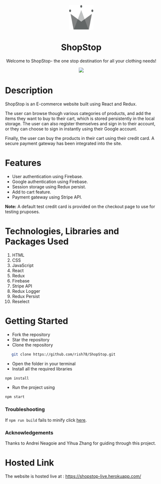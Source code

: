 
<br />
<p align="center">
  <a href="https://github.com/othneildrew/Best-README-Template">
    <img src="src/assets/logo.svg" alt="Logo" width="80" height="80">
  </a>

  <h1 align="center">ShopStop</h1>

  <p align="center">
  Welcome to ShopStop- the one stop destination for all your clothing needs!
   <br />
  </p>
</p>

<div align="center">
  <kbd>
    <a href="https://shopstop-live.herokuapp.com/"><img src="https://i.ibb.co/30r61Gm/Screenshot-2021-09-22-013310.png" /></a>
  </kbd>
</div>



<!-- ABOUT THE PROJECT -->
# Description


ShopStop is an E-commerce website built using React and Redux.

The user can browse though various categories of products, and add the items they want to buy to their cart, which is stored persistently in the local storage. The user can also register themselves and sign in to their account, or they can choose to sign in instantly using their Google account.

Finally, the user can buy the products in their cart using their credit card. A secure payment gateway has been integrated into the site.







<!-- GETTING STARTED -->
# Features




   - User authentication using Firebase.
   - Google authentication using Firebase.
   - Session storage using Redux persist.
   - Add to cart feature.
   - Payment gateway using Stripe API.
   
   **Note:** A default test credit card is provided on the checkout page to use for testing pruposes.
   







# Technologies, Libraries and Packages Used


1. HTML
2. CSS
3. JavaScript
4. React
5. Redux
6. Firebase
7. Stripe API
8. Redux Logger
9. Redux Persist
10. Reselect






# Getting Started



- Fork the repository
- Star the repository
- Clone the repository 
 ```sh
    git clone https://github.com/rish78/ShopStop.git
```
- Open the folder in your terminal
- Install all the required libraries
```sh
npm install
```
- Run the project using
```sh 
npm start
```

### Troubleshooting

If `npm run build` fails to minify click [here](https://facebook.github.io/create-react-app/docs/troubleshooting#npm-run-build-fails-to-minify).

### Acknowledgements

Thanks to Andrei Neagoie and Yihua Zhang for guiding through this project.

# Hosted Link

The website is hosted live at : https://shopstop-live.herokuapp.com/
